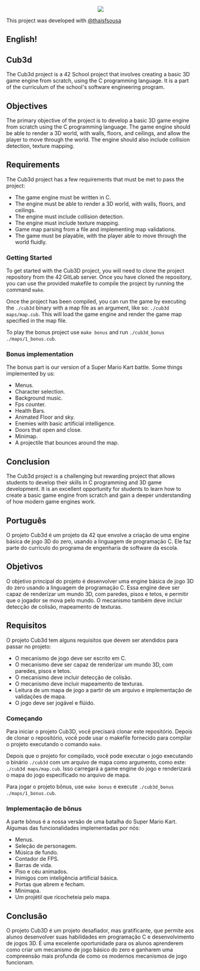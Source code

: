 <p align="center">
  <img src="https://user-images.githubusercontent.com/80131514/228545239-737e4327-ea03-45e9-9596-ab9dd70ba9e8.png" />
</p>

This project was developed with <a href="https://github.com/thaisfsousa">@thaisfsousa</a>

## English!

## Cub3d
The Cub3d project is a 42 School project that involves creating a basic 3D game engine from scratch, using the C programming language. It is a part of the curriculum of the school's software engineering program.

## Objectives

The primary objective of the project is to develop a basic 3D game engine from scratch using the C programming language. The game engine should be able to render a 3D world, with walls, floors, and ceilings, and allow the player to move through the world. The engine should also include collision detection, texture mapping.

## Requirements

The Cub3d project has a few requirements that must be met to pass the project:

- The game engine must be written in C.
- The engine must be able to render a 3D world, with walls, floors, and ceilings.
- The engine must include collision detection.
- The engine must include texture mapping.
- Game map parsing from a file and implementing map validations.
- The game must be playable, with the player able to move through the world fluidly.

### Getting Started

To get started with the Cub3D project, you will need to clone the project repository from the 42 GitLab server. Once you have cloned the repository, you can use the provided makefile to compile the project by running the command `make`.

Once the project has been compiled, you can run the game by executing the `./cub3d` binary with a map file as an argument, like so: `./cub3d maps/map.cub`. This will load the game engine and render the game map specified in the map file.

To play the bonus project use `make bonus` and run `./cub3d_bonus ./maps/1_bonus.cub`.

### Bonus implementation

The bonus part is our version of a Super Mario Kart battle. Some things implemented by us:

- Menus.
- Character selection.
- Background music.
- Fps counter.
- Health Bars.
- Animated Floor and sky.
- Enemies with basic artificial intelligence.
- Doors that open and close.
- Minimap.
- A projectile that bounces around the map.

## Conclusion

The Cub3d project is a challenging but rewarding project that allows students to develop their skills in C programming and 3D game development. It is an excellent opportunity for students to learn how to create a basic game engine from scratch and gain a deeper understanding of how modern game engines work.

## Português

O projeto Cub3d é um projeto da 42 que envolve a criação de uma engine básica de jogo 3D do zero, usando a linguagem de programação C. Ele faz parte do currículo do programa de engenharia de software da escola.

## Objetivos

O objetivo principal do projeto é desenvolver uma engine básica de jogo 3D do zero usando a linguagem de programação C. Essa engine deve ser capaz de renderizar um mundo 3D, com paredes, pisos e tetos, e permitir que o jogador se mova pelo mundo. O mecanismo também deve incluir detecção de colisão, mapeamento de texturas.

## Requisitos

O projeto Cub3d tem alguns requisitos que devem ser atendidos para passar no projeto:

- O mecanismo de jogo deve ser escrito em C.
- O mecanismo deve ser capaz de renderizar um mundo 3D, com paredes, pisos e tetos.
- O mecanismo deve incluir detecção de colisão.
- O mecanismo deve incluir mapeamento de texturas.
- Leitura de um mapa de jogo a partir de um arquivo e implementação de validações de mapa.
- O jogo deve ser jogável e flúido.

### Começando

Para iniciar o projeto Cub3D, você precisará clonar este repositório. Depois de clonar o repositório, você pode usar o makefile fornecido para compilar o projeto executando o comando `make`.

Depois que o projeto for compilado, você pode executar o jogo executando o binário `./cub3d` com um arquivo de mapa como argumento, como este: `./cub3d maps/map.cub`. Isso carregará a game engine do jogo e renderizará o mapa do jogo especificado no arquivo de mapa.

Para jogar o projeto bônus, use `make bonus` e execute `./cub3d_bonus ./maps/1_bonus.cub`.

### Implementação de bônus

A parte bônus é a nossa versão de uma batalha do Super Mario Kart. Algumas das funcionalidades implementadas por nós:

- Menus.
- Seleção de personagem.
- Música de fundo.
- Contador de FPS.
- Barras de vida.
- Piso e céu animados.
- Inimigos com inteligência artificial básica.
- Portas que abrem e fecham.
- Minimapa.
- Um projétil que ricocheteia pelo mapa.

## Conclusão

O projeto Cub3D é um projeto desafiador, mas gratificante, que permite aos alunos desenvolver suas habilidades em programação C e desenvolvimento de jogos 3D. É uma excelente oportunidade para os alunos aprenderem como criar um mecanismo de jogo básico do zero e ganharem uma compreensão mais profunda de como os modernos mecanismos de jogo funcionam.
